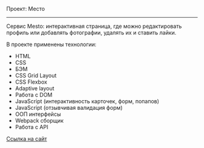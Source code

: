 Проект: Место

---
Сервис Mesto: интерактивная страница, где можно редактировать
профиль или добавлять фотографии, удалять их и ставить лайки.

В проекте применены технологии:
* HTML
* CSS
* БЭМ
* CSS Grid Layout
* CSS Flexbox
* Adaptive layout
* Работа с DOM
* JavaScript (интерактивность карточек, форм, попапов)
* JavaScript (отзывчивая валидация форм)
* ООП интерфейсы
* Webpack сборщик
* Работа с API

[Ссылка на сайт](https://rust007-91.github.io/mesto/)
